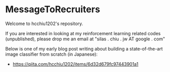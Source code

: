 # MessageToRecruiters
Welcome to hcchiu1202's repository.

If you are interested in looking at my reinforcement learning related codes (unpublished), please drop me an email at "silas . chiu . jw AT google . com"

Below is one of my early blog post writing about building a state-of-the-art image classifier from scratch (in Japanese):
 - https://qiita.com/hcchiu1202/items/6d32d679fc97443901a1
